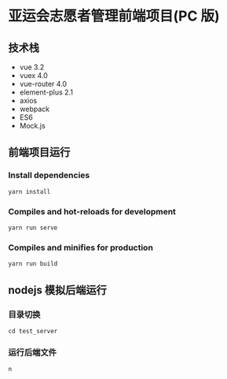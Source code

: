 # 亚运会志愿者管理前端项目(PC 版)

## 技术栈

- vue 3.2
- vuex 4.0
- vue-router 4.0
- element-plus 2.1
- axios
- webpack
- ES6
- Mock.js

## 前端项目运行

### Install dependencies

```
yarn install
```

### Compiles and hot-reloads for development

```
yarn run serve
```

### Compiles and minifies for production

```
yarn run build
```

## nodejs 模拟后端运行

### 目录切换

```
cd test_server
```

### 运行后端文件

```
n
```

